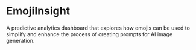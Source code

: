# EmojiInsight
A predictive analytics dashboard that explores how emojis can be used to simplify and enhance the process of creating prompts for AI image generation.
